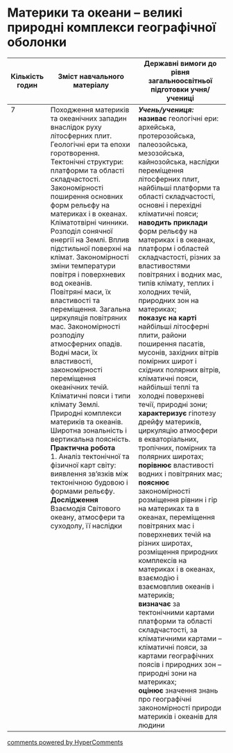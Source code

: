 <div id="hypercomments_widget" class="js-hypercomments-widget invisible"></div>

# Материки  та океани – великі природні комплекси географічної оболонки

<table>
  <tr>
    <td width="10%" align="center"><b>Кількість годин</b></td>  
    <td width="45%" align="center"><b>Зміст навчального матеріалу</b></td>
    <td width="45%" align="center"><b>Державні вимоги до рівня загальноосвітньої підготовки учня/учениці</b></td>
  </tr>
<tbody>
  <tr>
<td width="10%" style="vertical-align:top !important;">7</td>
    <td width="45%" style="vertical-align:top !important;">
Походження материків та океанічних западин внаслідок руху літосферних плит.  Геологічні ери та епохи горотворення.<br>
Тектонічні структури: платформи та області складчастості. Закономірності поширення основних форм рельєфу на материках і в океанах.<br>
Кліматотвірні чинники. Розподіл сонячної енергії на Землі. Вплив підстильної поверхні на клімат. Закономірності зміни температури повітря і поверхневих вод океанів.<br>
Повітряні маси, їх властивості та переміщення. Загальна циркуляція повітряних мас. Закономірності розподілу атмосферних опадів.<br>
Водні маси, їх властивості, закономірності переміщення океанічних течій.   <br>
Кліматичні пояси і типи клімату Землі.<br>
Природні комплекси материків та океанів. Широтна зональність і вертикальна поясність.<br>
<b>Практична робота</b><br>
1. Аналіз тектонічної та фізичної карт світу: виявлення зв’язків між тектонічною будовою і формами рельєфу.<br>
<b>Дослідження</b><br>
Взаємодія Світового океану, атмосфери та суходолу, її наслідки
</td>
    <td width="45%" style="vertical-align:top !important;">
<i><b>Учень/учениця:</b></i><br>
<b>називає</b>  геологічні ери: архейська, протерозойська, палеозойська, мезозойська, кайнозойська, наслідки переміщення літосферних плит, найбільші платформи та області складчастості, основні і перехідні кліматичні пояси;<br>
<b>наводить приклади</b> форм рельєфу на материках і в океанах, платформ і областей складчастості, різних за властивостями повітряних і водних мас, типів клімату, теплих і холодних течій, природних зон на материках;<br>
<b>показує на карті</b> найбільші літосферні плити, райони поширення пасатів, мусонів, західних вітрів помірних широт і східних полярних вітрів, кліматичні пояси, найбільші теплі та холодні поверхневі течії,  природні зони; <br>
<b>характеризує</b> гіпотезу дрейфу материків, циркуляцію атмосфери в екваторіальних, тропічних, помірних та полярних широтах; <br>
<b>порівнює</b> властивості водних і повітряних мас;<br>
<b>пояснює</b> закономірності розміщення рівнин і гір на материках та в океанах, переміщення повітряних мас і поверхневих течій на різних широтах, розміщення природних комплексів на материках і в океанах, взаємодію і взаємовплив океанів і материків;<br>
<b>визначає</b> за тектонічними картами платформи та області складчастості, за кліматичними картами – кліматичні пояси, за картами географічних поясів і природних зон  – природні зони на материках; <br>
<b>оцінює</b> значення знань про географічні закономірності природи материків і океанів для людини </td>
  </tr>
</tbody>
</table>

<div class="js-hypercomments-container">
<a href="http://hypercomments.com" class="hc-link" title="comments widget">comments powered by HyperComments</a>
</div>